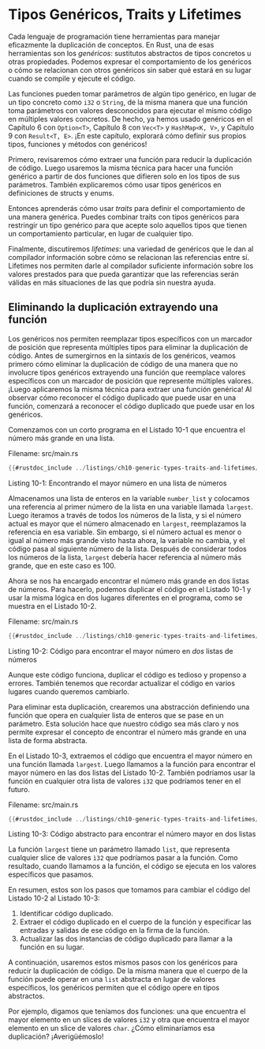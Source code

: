 # Tipos Genéricos, Traits y Lifetimes

Cada lenguaje de programación tiene herramientas para manejar eficazmente la
duplicación de conceptos. En Rust, una de esas herramientas son los *genéricos*:
sustitutos abstractos de tipos concretos u otras propiedades. Podemos expresar
el comportamiento de los genéricos o cómo se relacionan con otros genéricos sin
saber qué estará en su lugar cuando se compile y ejecute el código.

Las funciones pueden tomar parámetros de algún tipo genérico, en lugar de un
tipo concreto como `i32` o `String`, de la misma manera que una función toma
parámetros con valores desconocidos para ejecutar el mismo código en múltiples
valores concretos. De hecho, ya hemos usado genéricos en el Capítulo 6 con
`Option<T>`, Capítulo 8 con `Vec<T>` y `HashMap<K, V>`, y Capítulo 9 con
`Result<T, E>`. ¡En este capítulo, explorará cómo definir sus propios tipos,
funciones y métodos con genéricos!

Primero, revisaremos cómo extraer una función para reducir la duplicación de
código. Luego usaremos la misma técnica para hacer una función genérico a
partir de dos funciones que difieren solo en los tipos de sus parámetros.
También explicaremos cómo usar tipos genéricos en definiciones de structs y
enums.

Entonces aprenderás cómo usar *traits* para definir el comportamiento de una
manera genérica. Puedes combinar traits con tipos genéricos para restringir un
tipo genérico para que acepte solo aquellos tipos que tienen un comportamiento
particular, en lugar de cualquier tipo.

Finalmente, discutiremos *lifetimes*: una variedad de genéricos que le dan al
compilador información sobre cómo se relacionan las referencias entre sí.
Lifetimes nos permiten darle al compilador suficiente información sobre los
valores prestados para que pueda garantizar que las referencias serán válidas
en más situaciones de las que podría sin nuestra ayuda.

## Eliminando la duplicación extrayendo una función

Los genéricos nos permiten reemplazar tipos específicos con un marcador de
posición que representa múltiples tipos para eliminar la duplicación de código.
Antes de sumergirnos en la sintaxis de los genéricos, veamos primero cómo
eliminar la duplicación de código de una manera que no involucre tipos
genéricos extrayendo una función que reemplace valores específicos con un
marcador de posición que represente múltiples valores. ¡Luego aplicaremos la
misma técnica para extraer una función genérica! Al observar cómo reconocer el
código duplicado que puede usar en una función, comenzará a reconocer el
código duplicado que puede usar en los genéricos.

Comenzamos con un corto programa en el Listado 10-1 que encuentra el número
más grande en una lista.

<span class="filename">Filename: src/main.rs</span>

```rust
{{#rustdoc_include ../listings/ch10-generic-types-traits-and-lifetimes/listing-10-01/src/main.rs:here}}
```

<span class="caption">Listing 10-1: Encontrando el mayor número en una lista de
números</span>

Almacenamos una lista de enteros en la variable `number_list` y colocamos una
referencia al primer número de la lista en una variable llamada `largest`.
Luego iteramos a través de todos los números de la lista, y si el número
actual es mayor que el número almacenado en `largest`, reemplazamos la
referencia en esa variable. Sin embargo, si el número actual es menor o igual
al número más grande visto hasta ahora, la variable no cambia, y el código
pasa al siguiente número de la lista. Después de considerar todos los números
de la lista, `largest` debería hacer referencia al número más grande, que en
este caso es 100.

Ahora se nos ha encargado encontrar el número más grande en dos listas de
números. Para hacerlo, podemos duplicar el código en el Listado 10-1 y usar la
misma lógica en dos lugares diferentes en el programa, como se muestra en el
Listado 10-2.

<span class="filename">Filename: src/main.rs</span>

```rust
{{#rustdoc_include ../listings/ch10-generic-types-traits-and-lifetimes/listing-10-02/src/main.rs}}
```

<span class="caption">Listing 10-2: Código para encontrar el mayor número en 
*dos* listas de números</span>

Aunque este código funciona, duplicar el código es tedioso y propenso a errores.
También tenemos que recordar actualizar el código en varios lugares cuando
queremos cambiarlo.

Para eliminar esta duplicación, crearemos una abstracción definiendo una
función que opera en cualquier lista de enteros que se pase en un parámetro.
Esta solución hace que nuestro código sea más claro y nos permite expresar el
concepto de encontrar el número más grande en una lista de forma abstracta.

En el Listado 10-3, extraemos el código que encuentra el mayor número en una
función llamada `largest`. Luego llamamos a la función para encontrar el mayor
número en las dos listas del Listado 10-2. También podríamos usar la función
en cualquier otra lista de valores `i32` que podríamos tener en el futuro.

<span class="filename">Filename: src/main.rs</span>

```rust
{{#rustdoc_include ../listings/ch10-generic-types-traits-and-lifetimes/listing-10-03/src/main.rs:here}}
```

<span class="caption">Listing 10-3: Código abstracto para encontrar el número
mayor en dos listas</span>

La función `largest` tiene un parámetro llamado `list`, que representa cualquier
slice de valores `ì32` que podríamos pasar a la función. Como resultado, cuando
llamamos a la función, el código se ejecuta en los valores específicos que
pasamos.

En resumen, estos son los pasos que tomamos para cambiar el código del Listado
10-2 al Listado 10-3:

1. Identificar código duplicado.
2. Extraer el código duplicado en el cuerpo de la función y especificar las
   entradas y salidas de ese código en la firma de la función.
3. Actualizar las dos instancias de código duplicado para llamar a la función
   en su lugar.

A continuación, usaremos estos mismos pasos con los genéricos para reducir la
duplicación de código. De la misma manera que el cuerpo de la función puede
operar en una `list` abstracta en lugar de valores específicos, los genéricos
permiten que el código opere en tipos abstractos.

Por ejemplo, digamos que teníamos dos funciones: una que encuentra el mayor
elemento en un slices de valores `i32` y otra que encuentra el mayor elemento
en un slice de valores `char`. ¿Cómo eliminaríamos esa duplicación? 
¡Averigüémoslo!
